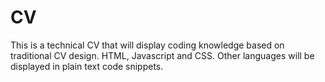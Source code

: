 # CV
This is a technical CV that will display coding knowledge based on traditional CV design. HTML, Javascript and CSS. Other languages will be displayed in plain text code snippets.
